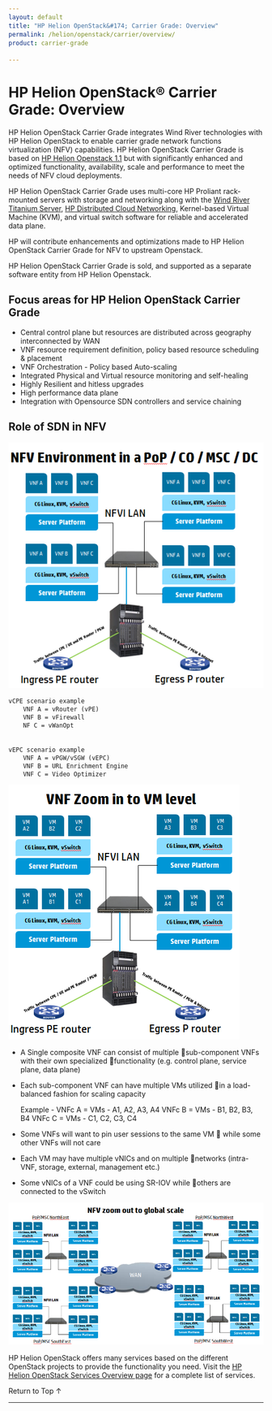 ```yaml
---
layout: default
title: "HP Helion OpenStack&#174; Carrier Grade: Overview"
permalink: /helion/openstack/carrier/overview/
product: carrier-grade

---
```

<!--UNDER REVISION-->


<script>

function PageRefresh {
onLoad="window.refresh"
}

PageRefresh();

</script>

# HP Helion OpenStack&#174; Carrier Grade: Overview

<!-- From Helion-CSP-Edition.pptx  https://wiki.hpcloud.net/download/attachments/32052622/Helion-CSP-Edition.pptx?version=1&modificationDate=1426628637000&api=v2 -->

HP Helion OpenStack Carrier Grade integrates Wind River technologies with HP Helion OpenStack to enable carrier grade network functions virtualization (NFV) capabilities. 
HP Helion OpenStack Carrier Grade is based on [HP Helion Openstack 1.1](/helion/openstack/1.1/) but with significantly enhanced and optimized functionality, availability, scale and  performance to meet the needs of NFV cloud deployments.

HP Helion OpenStack Carrier Grade uses multi-core HP Proliant rack-mounted servers with storage and networking along with the [Wind River Titanium Server](http://www.windriver.com/products/titanium-server/), [HP Distributed Cloud Networking](http://www8.hp.com/us/en/products/networking-switches/product-detail.html?oid=7268885), Kernel-based Virtual Machine (KVM), and virtual switch software for reliable and accelerated data plane.

HP will contribute enhancements and optimizations made to HP Helion OpenStack Carrier Grade for NFV to upstream Openstack.

HP Helion OpenStack Carrier Grade is sold, and supported as a separate software entity from HP Helion Openstack.


## Focus areas for HP Helion OpenStack Carrier Grade

<!-- From Helion-CSP-Edition.pptx  https://wiki.hpcloud.net/download/attachments/32052622/Helion-CSP-Edition.pptx?version=1&modificationDate=1426628637000&api=v2 -->

* Central control plane but resources are distributed across geography interconnected by WAN
* VNF resource requirement definition, policy based resource scheduling & placement
* VNF Orchestration - Policy based Auto-scaling
* Integrated Physical and Virtual resource monitoring and self-healing
* Highly Resilient and hitless upgrades
* High performance data plane 
* Integration with Opensource SDN controllers and service chaining

## Role of SDN in NFV

<!-- From Helion-CSP-Edition.pptx  https://wiki.hpcloud.net/download/attachments/32052622/Helion-CSP-Edition.pptx?version=1&modificationDate=1426628637000&api=v2 -->

<img src="media/CGH-NVF-Env.png" />

	vCPE scenario example
		VNF A = vRouter (vPE)
		VNF B = vFirewall
		NF C = vWanOpt


	vEPC scenario example
		VNF A = vPGW/vSGW (vEPC)
		VNF B = URL Enrichment Engine
		VNF C = Video Optimizer

<img src="media/CGH-VNF-zoom.png" />

* A Single composite VNF can consist of multiple sub-component VNFs with their own specialized functionality (e.g. control plane, service plane, data plane)
* Each sub-component VNF can have multiple VMs utilized in a load-balanced fashion for scaling capacity 

	Example -
		VNFc A = VMs - A1, A2, A3, A4
		VNFc B = VMs - B1, B2, B3, B4
		VNFc C = VMs - C1, C2, C3, C4

* Some VNFs will want to pin user sessions to the same VM  while some other VNFs will not care
* Each VM may have multiple vNICs and on multiple networks (intra-VNF, storage, external, management etc.)
* Some vNICs of a VNF could be using SR-IOV while others are connected to the vSwitch 

<img src="media/CGH-NVF-Global.png" />

HP Helion OpenStack offers many services based on the different OpenStack projects to provide the functionality you need. Visit the [HP Helion OpenStack Services Overview page](/helion/openstack/1.1/services/overview/) for a complete list of services. 


<a href="#top" style="padding:14px 0px 14px 0px; text-decoration: none;"> Return to Top &#8593; </a>

----
